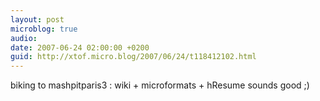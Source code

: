 ```yaml
---
layout: post
microblog: true
audio: 
date: 2007-06-24 02:00:00 +0200
guid: http://xtof.micro.blog/2007/06/24/t118412102.html
---
```

biking to mashpitparis3 : wiki + microformats + hResume sounds good ;)
